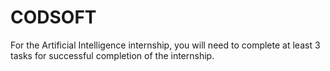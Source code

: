 # CODSOFT
For the Artificial Intelligence internship, you will need to complete at least 3 tasks for successful  completion of the internship.
